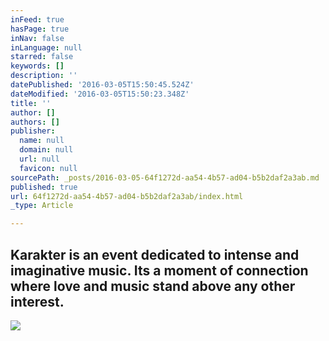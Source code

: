 ```yaml
---
inFeed: true
hasPage: true
inNav: false
inLanguage: null
starred: false
keywords: []
description: ''
datePublished: '2016-03-05T15:50:45.524Z'
dateModified: '2016-03-05T15:50:23.348Z'
title: ''
author: []
authors: []
publisher:
  name: null
  domain: null
  url: null
  favicon: null
sourcePath: _posts/2016-03-05-64f1272d-aa54-4b57-ad04-b5b2daf2a3ab.md
published: true
url: 64f1272d-aa54-4b57-ad04-b5b2daf2a3ab/index.html
_type: Article

---
```

## Karakter is an event dedicated to intense and imaginative music. Its a moment of connection where love and music stand above any other interest.
![](https://the-grid-user-content.s3-us-west-2.amazonaws.com/2c53bba2-1164-4914-a761-fafedc426f8d.png)